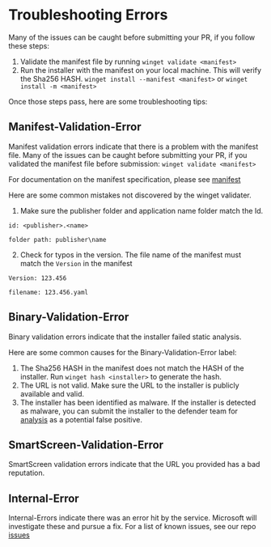 # Troubleshooting Errors
Many of the issues can be caught before submitting your PR, if you follow these steps:
1) Validate the manifest file by running ```winget validate <manifest>```
2) Run the installer with the manifest on your local machine.  This will verify the Sha256 HASH.  ```winget install --manifest <manifest>``` or ```winget install -m <manifest>```

Once those steps pass, here are some troubleshooting tips:

## Manifest-Validation-Error 
Manifest validation errors indicate that there is a problem with the manifest file.  Many of the issues can be caught before submitting your PR, if you validated the manifest file before submission:  ```winget validate <manifest>```

For documentation on the manifest specification, please see [manifest](https://docs.microsoft.com/windows/package-manager/package/manifest.md)

Here are some common mistakes not discovered by the winget validater.
1) Make sure the publisher folder and application name folder match the Id.  

```id: <publisher>.<name>```  

```folder path: publisher\name```

2) Check for typos in the version.  The file name of the manifest must match the ```Version``` in the manifest  

```Version: 123.456```  

```filename: 123.456.yaml```


## Binary-Validation-Error
Binary validation errors indicate that the installer failed static analysis.  

Here are some common causes for the Binary-Validation-Error label:
1) The Sha256 HASH in the manifest does not match the HASH of the installer. Run ```winget hash <installer>``` to generate the hash.
2) The URL is not valid. Make sure the URL to the installer is publicly available and valid.
3) The installer has been identified as malware.  If the installer is detected as malware, you can submit the installer to the defender team for [analysis](https://docs.microsoft.com/en-us/windows/security/threat-protection/windows-defender-antivirus/antivirus-false-positives-negatives#submit-a-file-to-microsoft-for-analysis) as a potential false positive.

## SmartScreen-Validation-Error
SmartScreen validation errors indicate that the URL you provided has a bad reputation.

## Internal-Error
Internal-Errors indicate there was an error hit by the service.  Microsoft will investigate these and pursue a fix.  For a list of known issues, see our repo [issues](https://github.com/microsoft/winget-pkgs/issues)




